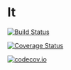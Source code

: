 # It

[![Build Status](https://travis-ci.org/closescreen/It.jl.svg?branch=master)](https://travis-ci.org/closescreen/It.jl)

[![Coverage Status](https://coveralls.io/repos/closescreen/It.jl/badge.svg?branch=master&service=github)](https://coveralls.io/github/closescreen/It.jl?branch=master)

[![codecov.io](http://codecov.io/github/closescreen/It.jl/coverage.svg?branch=master)](http://codecov.io/github/closescreen/It.jl?branch=master)
